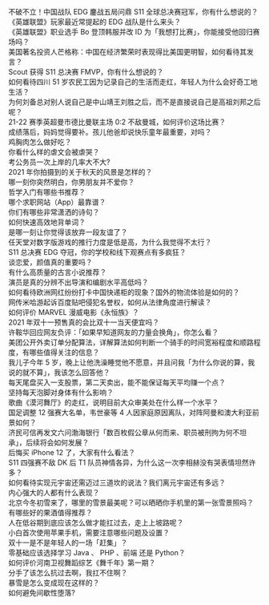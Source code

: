 不破不立！中国战队 EDG 鏖战五局问鼎 S11 全球总决赛冠军，你有什么想说的？  
《英雄联盟》玩家最近常提起的 EDG 战队是什么来头？  
《英雄联盟》职业选手 Bo 登顶韩服并改 ID 为「我想打比赛」，你能接受他回归赛场吗？  
美国著名投资人芒格称：中国在经济繁荣时表现得比美国更明智，如何看待其发言？  
Scout 获得 S11 总决赛 FMVP，你有什么想说的？  
如何看待四川 51 岁农民工因为记录自己的生活而走红，年轻人为什么会好奇工地生活？  
为何刘备总对别人说自己是中山靖王刘胜之后，而不是直接说自己是高祖刘邦之后呢？  
21-22 赛季英超曼市德比曼联主场 0:2 不敌曼城，如何评价这场比赛？  
成绩落后，妈妈觉得要补。孩儿他爸却说快乐童年最重要，对吗？  
鸡胸肉怎么做好吃？  
你看什么样的虐文会被虐哭？  
考公务员一次上岸的几率大不大?  
2021 年你拍摄到的关于秋天的风景是怎样的？  
哪一刻你突然明白，你男朋友并不爱你？  
哲学入门有哪些书推荐？  
哪个求职网站（App）最靠谱？  
你们有哪些非常潇洒的诗句？  
如何快速高效地背单词？  
是哪一刻让你觉得该放弃一段友谊了？  
任天堂对数字版游戏的推行力度是低是高，为什么我觉得不太行？  
S11 总决赛 EDG 夺冠，你的学校和线下观赛点有多疯狂？  
谈恋爱，颜值真的重要吗？  
有什么高质量的古言小说推荐？  
演员是真的分辨不出导演和编剧水平高低吗？  
如何看待欧洲网红纷纷打卡中国快递柜的现象？国外的物流体验是如何的？  
网传米哈游起诉百度贴吧侵犯名誉权，如何从法律角度进行解读？  
如何评价 MARVEL 漫威电影《永恒族》？  
2021 年双十一预售真的会比双十一当天便宜吗？  
许鞍华回应网友负评：「如果早知道网友的力量会换角」，你怎么看？  
美团公开外卖订单分配算法，详解算法如何判断一个骑手的时间宽裕程度和顺路程度，有哪些值得关注的信息？  
我儿子今年 5 岁，晚上让他洗澡睡觉他不愿意，并且问我「为什么你说的算，我说的就不算」，我该怎么回答他？  
每天尾盘买入一支股票，第二天卖出，能不能保证每天平均赚一个点？  
坚持每天泡脚对身体有什么影响？  
歌曲《漠河舞厅》的走红，说明目前大众审美处在什么样一个水平？  
国足调整 12 强赛大名单，韦世豪等 4 人因家庭原因离队，对阵阿曼和澳大利亚前景如何？  
济民可信再发文六问渤海银行「数百枚假公章从何而来、职员被刑拘为何不坦承」，后续将会如何发展？  
后悔买 iPhone 12 了，大家有什么看法？  
S11 四强赛不敌 DK 后 T1 队员神情各异，为什么这一次李相赫没有哭表情坦然许多？  
如何看待实现元宇宙还需迈过三道坎的说法？我们离元宇宙还有多远？  
内心强大的人都有什么表现？  
北京今冬初雪来了，哪里的雪景最美呢？可以晒晒你手机里的第一张雪景照吗？  
有哪些好的果酒值得推荐？  
人在低谷期到底应该怎么做才能扛过去，走上上坡路呢？  
小白首次使用苹果手机，需要注意哪些问题及设置？  
双十一是不是年轻人的一场「赶集」？  
零基础应该选择学习 Java 、 PHP 、前端 还是 Python？  
如何评价河南卫视舞蹈综艺《舞千年》第一期？  
分手了该怎么抗过去啊，我扛不住啊？  
暴雪是怎么变成现在这样的？  
如何避免间歇性堕落?  
